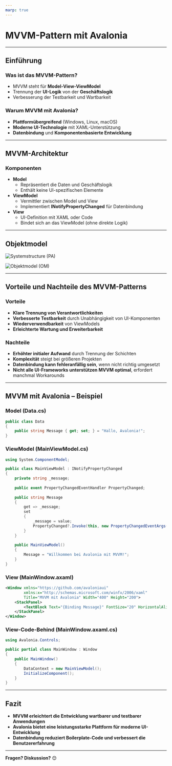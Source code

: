 ```yaml
---
marp: true
---
```


# MVVM-Pattern mit Avalonia

---

## Einführung

### Was ist das MVVM-Pattern?

- MVVM steht für **Model-View-ViewModel**
- Trennung der **UI-Logik** von der **Geschäftslogik**
- Verbesserung der Testbarkeit und Wartbarkeit


### Warum MVVM mit Avalonia?

- **Plattformübergreifend** (Windows, Linux, macOS)
- **Moderne UI-Technologie** mit XAML-Unterstützung
- **Datenbindung** und **Komponentenbasierte Entwicklung**

---

## MVVM-Architektur

### Komponenten

- **Model**
  - Repräsentiert die Daten und Geschäftslogik
  - Enthält keine UI-spezifischen Elemente
- **ViewModel**
  - Vermittler zwischen Model und View
  - Implementiert **INotifyPropertyChanged** für Datenbindung
- **View**
  - UI-Definition mit XAML oder Code
  - Bindet sich an das ViewModel (ohne direkte Logik)

---

## Objektmodel

![Systemstructure (PA)](http://www.plantuml.com/plantuml/proxy?cache=no&src=https://raw.githubusercontent.com/leoggehrer/CompanyManager-Template/master/diagrams/systemstructure.puml)

![Objektmodel (OM)](http://www.plantuml.com/plantuml/proxy?cache=no&src=https://raw.githubusercontent.com/leoggehrer/Slides/master/MVVMPattern/diagrams/mvvm_pattern.puml)

---

## Vorteile und Nachteile des MVVM-Patterns

### Vorteile

- **Klare Trennung von Verantwortlichkeiten**
- **Verbesserte Testbarkeit** durch Unabhängigkeit von UI-Komponenten
- **Wiederverwendbarkeit** von ViewModels
- **Erleichterte Wartung und Erweiterbarkeit**

### Nachteile

- **Erhöhter initialer Aufwand** durch Trennung der Schichten
- **Komplexität** steigt bei größeren Projekten
- **Datenbindung kann fehleranfällig sein**, wenn nicht richtig umgesetzt
- **Nicht alle UI-Frameworks unterstützen MVVM optimal**, erfordert manchmal Workarounds

---

## MVVM mit Avalonia – Beispiel

### Model (Data.cs)

```csharp
public class Data
{
    public string Message { get; set; } = "Hallo, Avalonia!";
}
```

### ViewModel (MainViewModel.cs)

```csharp
using System.ComponentModel;

public class MainViewModel : INotifyPropertyChanged
{
    private string _message;
    
    public event PropertyChangedEventHandler PropertyChanged;
    
    public string Message
    {
        get => _message;
        set
        {
            _message = value;
            PropertyChanged?.Invoke(this, new PropertyChangedEventArgs(nameof(Message)));
        }
    }
    
    public MainViewModel()
    {
        Message = "Willkommen bei Avalonia mit MVVM!";
    }
}
```

### View (MainWindow.axaml)

```xml
<Window xmlns="https://github.com/avaloniaui"
        xmlns:x="http://schemas.microsoft.com/winfx/2006/xaml"
        Title="MVVM mit Avalonia" Width="400" Height="200">
    <StackPanel>
        <TextBlock Text="{Binding Message}" FontSize="20" HorizontalAlignment="Center"/>
    </StackPanel>
</Window>
```

### View-Code-Behind (MainWindow.axaml.cs)

```csharp
using Avalonia.Controls;

public partial class MainWindow : Window
{
    public MainWindow()
    {
        DataContext = new MainViewModel();
        InitializeComponent();
    }
}
```

---

## Fazit

- **MVVM erleichtert die Entwicklung wartbarer und testbarer Anwendungen**
- **Avalonia bietet eine leistungsstarke Plattform für moderne UI-Entwicklung**
- **Datenbindung reduziert Boilerplate-Code und verbessert die Benutzererfahrung**

---

**Fragen? Diskussion?** 😊
